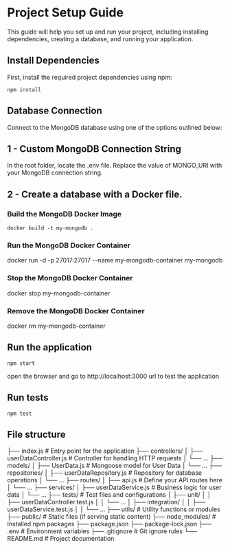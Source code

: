 # Project Setup Guide

This guide will help you set up and run your project, including installing dependencies, creating a database, and running your application.

## Install Dependencies

First, install the required project dependencies using npm:

```
npm install
```

## Database Connection

Connect to the MongoDB database using one of the options outlined below:

## 1 - Custom MongoDB Connection String

In the root folder, locate the .env file.
Replace the value of MONGO_URI with your MongoDB connection string.

## 2 - Create a database with a Docker file.

### Build the MongoDB Docker Image

```
docker build -t my-mongodb .
```

### Run the MongoDB Docker Container

docker run -d -p 27017:27017 --name my-mongodb-container my-mongodb

### Stop the MongoDB Docker Container

docker stop my-mongodb-container

### Remove the MongoDB Docker Container

docker rm my-mongodb-container

## Run the application

```
npm start
```

open the browser and go to http://localhost:3000 url to test the application

## Run tests

```
npm test
```

## File structure

├── index.js # Entry point for the application
├── controllers/
│ ├── userDataController.js # Controller for handling HTTP requests
│ └── ...
├── models/
│ ├── UserData.js # Mongoose model for User Data
│ └── ...
├── repositories/
│ ├── userDataRepository.js # Repository for database operations
│ └── ...
├── routes/
│ ├── api.js # Define your API routes here
│ └── ...
├── services/
│ ├── userDataService.js # Business logic for user data
│ └── ...
├── tests/ # Test files and configurations
│ ├── unit/
│ │ ├── userDataController.test.js
│ │ └── ...
│ ├── integration/
│ │ ├── userDataService.test.js
│ │ └── ...
├── utils/ # Utility functions or modules
├── public/ # Static files (if serving static content)
├── node_modules/ # Installed npm packages
├── package.json
├── package-lock.json
├── .env # Environment variables
├── .gitignore # Git ignore rules
└── README.md # Project documentation
